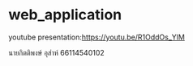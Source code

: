 # web_application
youtube presentation:https://youtu.be/R1OddOs_YlM

นายกิตติพงษ์ อุส่าห์
66114540102
